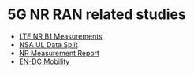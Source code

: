 # 5G NR RAN related studies

- [LTE NR B1 Measurements](https://hsuanyuchen1.github.io/LTE_NR_B1_Measurements.html) 
- [NSA UL Data Split](https://hsuanyuchen1.github.io/UL_DATA_Split.html)
- [NR Measurement Report](https://hsuanyuchen1.github.io/NR_Measurement_Report.html)
- [EN-DC Mobility](https://hsuanyuchen1.github.io/endcMobility.html)
